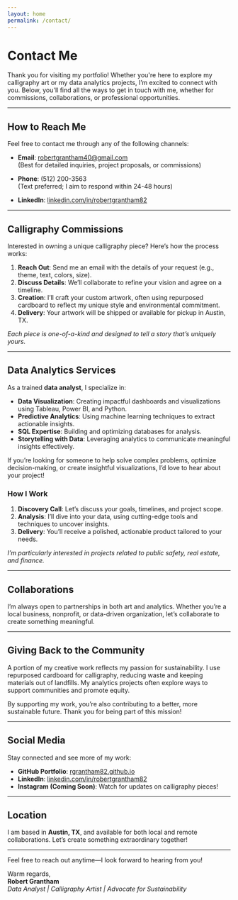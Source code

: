 ```yaml
---
layout: home
permalink: /contact/
---
```


# Contact Me

Thank you for visiting my portfolio! Whether you're here to explore my calligraphy art or my data analytics projects, I’m excited to connect with you. Below, you'll find all the ways to get in touch with me, whether for commissions, collaborations, or professional opportunities.

---

## **How to Reach Me**

Feel free to contact me through any of the following channels:

- **Email**: [robertgrantham40@gmail.com](mailto:robertgrantham40@gmail.com)  
  (Best for detailed inquiries, project proposals, or commissions)

- **Phone**: (512) 200-3563  
  (Text preferred; I aim to respond within 24-48 hours)

- **LinkedIn**: [linkedin.com/in/robertgrantham82](https://www.linkedin.com/in/robertgrantham82)

---

## **Calligraphy Commissions**

Interested in owning a unique calligraphy piece? Here’s how the process works:

1. **Reach Out**: Send me an email with the details of your request (e.g., theme, text, colors, size).  
2. **Discuss Details**: We’ll collaborate to refine your vision and agree on a timeline.  
3. **Creation**: I’ll craft your custom artwork, often using repurposed cardboard to reflect my unique style and environmental commitment.  
4. **Delivery**: Your artwork will be shipped or available for pickup in Austin, TX.  

*Each piece is one-of-a-kind and designed to tell a story that’s uniquely yours.*

---

## **Data Analytics Services**

As a trained **data analyst**, I specialize in:

- **Data Visualization**: Creating impactful dashboards and visualizations using Tableau, Power BI, and Python.  
- **Predictive Analytics**: Using machine learning techniques to extract actionable insights.  
- **SQL Expertise**: Building and optimizing databases for analysis.  
- **Storytelling with Data**: Leveraging analytics to communicate meaningful insights effectively.  

If you’re looking for someone to help solve complex problems, optimize decision-making, or create insightful visualizations, I’d love to hear about your project!

### **How I Work**
1. **Discovery Call**: Let’s discuss your goals, timelines, and project scope.  
2. **Analysis**: I’ll dive into your data, using cutting-edge tools and techniques to uncover insights.  
3. **Delivery**: You’ll receive a polished, actionable product tailored to your needs.  

*I’m particularly interested in projects related to public safety, real estate, and finance.*

---

## **Collaborations**

I’m always open to partnerships in both art and analytics. Whether you’re a local business, nonprofit, or data-driven organization, let’s collaborate to create something meaningful. 

---

## **Giving Back to the Community**

A portion of my creative work reflects my passion for sustainability. I use repurposed cardboard for calligraphy, reducing waste and keeping materials out of landfills. My analytics projects often explore ways to support communities and promote equity. 

By supporting my work, you’re also contributing to a better, more sustainable future. Thank you for being part of this mission!

---

## **Social Media**

Stay connected and see more of my work:

- **GitHub Portfolio**: [rgrantham82.github.io](https://rgrantham82.github.io)  
- **LinkedIn**: [linkedin.com/in/robertgrantham82](https://www.linkedin.com/in/robertgrantham82)  
- **Instagram (Coming Soon)**: Watch for updates on calligraphy pieces!  

---

## **Location**

I am based in **Austin, TX**, and available for both local and remote collaborations. Let’s create something extraordinary together!

---

Feel free to reach out anytime—I look forward to hearing from you!

Warm regards,  
**Robert Grantham**  
_Data Analyst | Calligraphy Artist | Advocate for Sustainability_
